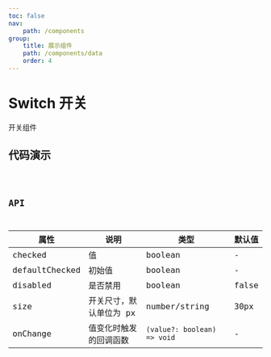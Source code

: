 ```yaml
---
toc: false
nav:
    path: /components
group:
    title: 展示组件
    path: /components/data
    order: 4
---
```


# Switch 开关

开关组件

## 代码演示

<code src="./demo/index.tsx" />

## API

| 属性           | 说明                    | 类型                        | 默认值 |
| -------------- | ----------------------- | --------------------------- | ------ |
| checked        | 值                      | boolean                     | -      |
| defaultChecked | 初始值                  | boolean                     | -      |
| disabled       | 是否禁用                | boolean                     | false  |
| size           | 开关尺寸，默认单位为 px | number/string               | 30px   |
| onChange       | 值变化时触发的回调函数  | `(value?: boolean) => void` | -      |
